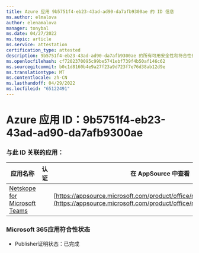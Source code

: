 ```yaml
---
title: Azure 应用 9b5751f4-eb23-43ad-ad90-da7afb9300ae 的 ID 信息
ms.author: elmalova
author: elenamalova
manager: tonybal
ms.date: 04/27/2022
ms.topic: article
ms.service: attestation
certification_type: attested
description: 9b5751f4-eb23-43ad-ad90-da7afb9300ae 的所有可用安全性和符合性信息。
ms.openlocfilehash: cf7202370095c99be5741ebf739f4b50af146c62
ms.sourcegitcommit: b0c1d8160b4e9a27f23a9d723f7e76d38ab12d9e
ms.translationtype: MT
ms.contentlocale: zh-CN
ms.lasthandoff: 04/29/2022
ms.locfileid: "65122491"
---
```

# <a name="azure-app-id-9b5751f4-eb23-43ad-ad90-da7afb9300ae"></a>Azure 应用 ID：9b5751f4-eb23-43ad-ad90-da7afb9300ae


### <a name="apps-associated-with-this-id"></a>与此 ID 关联的应用：
| **应用名称** | **认证** | **在 AppSource 中查看** |
|--------------|---------------|-----------------------|
| [Netskope for Microsoft Teams](../forward/netskope.netskope_teams.md) |  | [https://appsource.microsoft.com/product/office/netskope.netskope_teams](https://appsource.microsoft.com/product/office/netskope.netskope_teams) |

### <a name="microsoft-365-app-compliance-status"></a>Microsoft 365应用符合性状态
- Publisher证明状态：已完成
